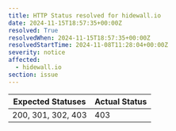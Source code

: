 ```yaml
---
title: HTTP Status resolved for hidewall.io
date: 2024-11-15T18:57:35+00:00Z
resolved: True
resolvedWhen: 2024-11-15T18:57:35+00:00Z
resolvedStartTime: 2024-11-08T11:28:04+00:00Z
severity: notice
affected:
  - hidewall.io
section: issue
---
```


| Expected Statuses | Actual Status  |
|-------------------|----------------|
| 200, 301, 302, 403 | 403 |
